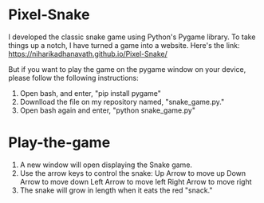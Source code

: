 # Pixel-Snake

I developed the classic snake game using Python's Pygame library. To take things up a notch, I have turned a game into a website. 
Here's the link: 
https://niharikadhanavath.github.io/Pixel-Snake/

But if you want to play the game on the pygame window on your device, please follow the following instructions:
1. Open bash, and enter, "pip install pygame"
2. Downlload the file on my repository named, "snake_game.py."
3. Open bash again and enter, "python snake_game.py"

# Play-the-game
1. A new window will open displaying the Snake game.
2. Use the arrow keys to control the snake:
   Up Arrow to move up
   Down Arrow to move down
   Left Arrow to move left
   Right Arrow to move right
3. The snake will grow in length when it eats the red "snack."
